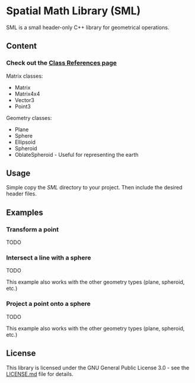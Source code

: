 # Spatial Math Library (SML)
SML is a small header-only C++ library for geometrical operations.

## Content

### Check out the [Class References page](https://martijnkoopman.github.io/Spatial-Math-Library/)

Matrix classes:
* Matrix
* Matrix4x4
* Vector3
* Point3

Geometry classes:
* Plane
* Sphere
* Ellipsoid
* Spheroid
* OblateSpheroid - Useful for representing the earth

## Usage
Simple copy the *SML* directory to your project.
Then include the desired header files.

## Examples

### Transform a point
TODO

### Intersect a line with a sphere
TODO

This example also works with the other geometry types (plane, spheroid, etc.)

### Project a point onto a sphere
TODO

This example also works with the other geometry types (plane, spheroid, etc.)

## License
This library is licensed under the GNU General Public License 3.0 - see the [LICENSE.md](LICENSE.md) file for details.
